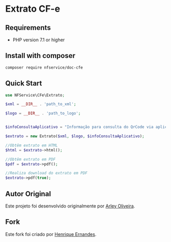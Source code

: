 # Extrato CF-e

## Requirements
* PHP version 7.1 or higher


## Install with composer

```bash
composer require nfservice/doc-cfe
```


## Quick Start

```php
use NFService\CFe\Extrato;

$xml = __DIR__ . 'path_to_xml';

$logo = __DIR__ . 'path_to_logo';


$infoConsultaAplicativo = "Informação para consulta do QrCode via aplicativo utilizado no estado";

$extrato = new Extrato($xml, $logo, $infoConsultaAplicativo);

//Obtêm extrato em HTML
$html = $extrato->html();

//Obtêm extrato em PDF 
$pdf = $extrato->pdf();

//Realiza download do extrato em PDF
$extrato->pdf(true);


```

## Autor Original

Este projeto foi desenvolvido originalmente por [Arley Oliveira](https://github.com/arleyoliveira).

## Fork

Este fork foi criado por [Henrique Ernandes](https://github.com/henriquernandes).
